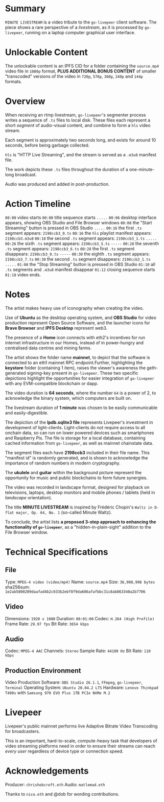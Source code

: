 # Summary

`MINUTE LIVESTREAM` is a video tribute to the `go-livepeer` client software. The piece shows a rare perspective of a _livestream_, as it is processed by `go-livepeer`, running on a laptop computer graphical user interface.

# Unlockable Content

The unlockable content is an IPFS CID for a folder containing the `source.mp4` video file in `1080p` format, **PLUS ADDITIONAL BONUS CONTENT** of smaller "transcoded" versions of the video in `720p`, `576p`, `360p`, `240p` and `144p` formats.

# Overview

When receiving an rtmp livestream, `go-livepeer`'s segmenter process writes a sequence of `.ts` files to local disk. These files each represent a short _segment_ of audio-visual content, and combine to form a `hls` video stream.

Each segment is approximately two seconds long, and exists for around 10 seconds, before being garbage collected.

`hls` is "HTTP Live Streaming", and the stream is served as a `.m3u8` manifest file.

The work depicts these `.ts` files throughout the duration of a one-minute-long broadcast.

Audio was produced and added in post-production.

# Action Timeline

`00:00` video starts
`00:00` title sequence starts
`.....`
`00:06` desktop interface appears, showing OBS Studio and File Browser windows
`00:08` the "Start Streaming" button is pressed in OBS Studio
`.....`
`00:16` the first `.ts` segment appears: `2198ccb3_0.ts`
`00:16` the `hls` playlist manifest appears: `2198ccb3.m3u8`
`00:18` the second `.ts` segment appears: `2198ccb3_1.ts`
`.....`
`00:26` the sixth `.ts` segment appears: `2198ccb3_5.ts`
`-----`
`00:28` the seventh `.ts` segment appears: `2198ccb3_6.ts`
`00:28` the first `.ts` segment disappears: `2198ccb3_0.ts`
`-----`
`00:30` the eighth `.ts` segment appears: `2198ccb3_7.ts`
`00:30` the second `.ts` segment disappears: `2198ccb3_1.ts`
`.....`
`01:08` the "Stop Streaming" button is pressed in OBS Studio
`01:10` all `.ts` segments and `.m3u8` manifest disappear
`01:12` closing sequence starts
`01:18` video ends.

# Notes

The artist makes heavy use of iconography when creating the video.

Use of **Ubuntu** as the desktop operating system, and **OBS Studio** for video production represent Open Source Software, and the launcher icons for **Brave Browser** and **IPFS Desktop** represent web3.

The presence of a **Home** icon connects with eth2's incentives for run internet infrastructure in our Homes, instead of in power-hungry and centralised data centres and mining farms.

The artist shows the folder name **mainnet**, to depict that the software is connected to an eth1 mainnet RPC endpoint.Further, highlighting the **keystore** folder (containing 1 item), raises the viewer's awareness the geth-generated signing-key present in `go-livepeer`. These two specific depictions highlight the opportunities for easier integration of `go-livepeer` with any EVM-compatible blockchain or dapp.

The video duration is **64 seconds**, where the number `64` is a power of 2, to acknowledge the binary system, which computers are built on.

The livestream duration of **1 minute** was chosen to be easily communicable and easily-digestible.

The depiction of the **lpdb.sqlite3 file** represents Livepeer's investment in development of light-clients. Light-clients do not require access to all onchain data, so can run on lower powered devices such as smartphones and Raspberry Pis. The file is storage for a local database, containing cached information from `go-livepeer`, as well as mainnet chainstate data.

The segment files each have **2198ccb3** included in their file name. This "manifest id" is randomly generated, and is shown to acknowledge the importance of random numbers in modern cryptography.

The **ukulele** and **guitar** within the background picture represent the opportunity for music and public blockchains to form future synergies.

The video was recorded in landscape format, designed for playback on televisions, laptops, desktop monitors and mobile phones / tablets (held in _landscape_ orientation).

The title **MINUTE LIVESTREAM** is inspired by Frédéric Chopin's `Waltz in D-flat major, Op. 64, No. 1` (so-called Minute Waltz).

To conclude, the artist lists **a proposed 3-step approach to enhancing the functionality of `go-livepeer`**, as a "hidden-in-plain-sight" addition to the File Browser window.

# Technical Specifications

## File

Type: `MPEG-4 video (video/mp4)`
Name: `source.mp4`
Size: `36,908,998 bytes`
sha256sum: `1e2ab5800209daafad4b2c033b2ebf8f9da686afafbbc31c8ab863340a2b7706`

## Video

Dimensions: `1920 x 1080`
Duration: `00:01:08`
Codec: `H.264 (High Profile)`
Frame Rate: `29.97 fps`
Bit Rate: `3654 kbps`

## Audio

Codec: `MPEG-4 AAC`
Channels: `Stereo`
Sample Rate: `44100 Hz`
Bit Rate: `110 kbps`

## Production Environment

Video Production Software: `OBS Studio 26.1.1`, `FFmpeg`, `go-livepeer`, `Terminal`
Operating System: `Ubuntu 20.04.2 LTS`
Hardware: `Lenovo Thinkpad T490s` with `Samsung 970 EVO Plus 1TB PCIe NVMe M.2`

# Livepeer

Livepeer's public mainnet performs live Adaptive Bitrate Video Transcoding for broadcasters.

This is an important, hard-to-scale, compute-heavy task that developers of video streaming platforms need in order to ensure their streams can reach _every user_ regardless of device type or connection speed.

# Acknowledgements

Producer: `chrishobcroft.eth`
Audio: `matlemad.eth`

Thanks to `nico.eth` and @dob for wording contributions.
